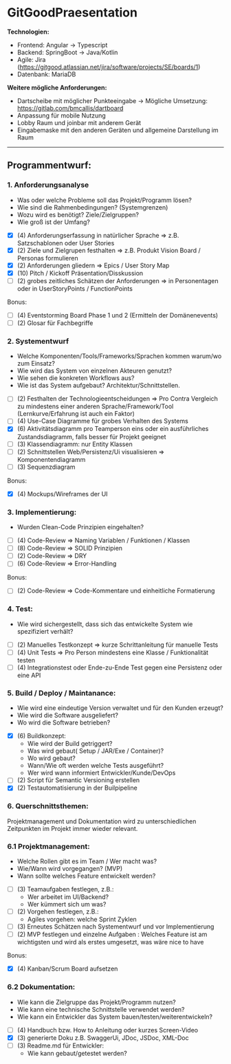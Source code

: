 # GitGoodPraesentation

**Technologien:**
- Frontend: Angular -> Typescript
- Backend: SpringBoot -> Java/Kotlin
- Agile: Jira (https://gitgood.atlassian.net/jira/software/projects/SE/boards/1)
- Datenbank: MariaDB


**Weitere mögliche Anforderungen:**
- Dartscheibe mit möglicher Punkteeingabe -> Mögliche Umsetzung: https://gitlab.com/bmcallis/dartboard
- Anpassung für mobile Nutzung
- Lobby Raum und joinbar mit anderem Gerät
- Eingabemaske mit den anderen Geräten und allgemeine Darstellung im Raum

---

## Programmentwurf:

### 1. Anforderungsanalyse

- Was oder welche Probleme soll das Projekt/Programm lösen?
- Wie sind die Rahmenbedingungen? (Systemgrenzen)
- Wozu wird es benötigt? Ziele/Zielgruppen?
- Wie groß ist der Umfang?

- [x] (4) Anforderungserfassung in natürlicher Sprache => z.B. Satzschablonen oder User Stories
- [x] (2) Ziele und Zielgrupen festhalten => z.B. Produkt Vision Board / Personas formulieren
- [x] (2) Anforderungen gliedern => Epics / User Story Map
- [x] (10) Pitch / Kickoff Präsentation/Disskussion
- [ ] (2) grobes zeitliches Schätzen der Anforderungen => in Personentagen oder in UserStoryPoints / FunctionPoints

Bonus:
- [ ] (4) Eventstorming Board Phase 1 und 2 (Ermitteln der Domänenevents)
- [ ] (2) Glosar für Fachbegriffe

### 2. Systementwurf

- Welche Komponenten/Tools/Frameworks/Sprachen kommen warum/wo zum Einsatz?
- Wie wird das System von einzelnen Akteuren genutzt?
- Wie sehen die konkreten Workflows aus?
- Wie ist das System aufgebaut? Architektur/Schnittstellen.

- [ ] (2) Festhalten der Technologieentscheidungen => Pro Contra Vergleich zu mindestens einer anderen Sprache/Framework/Tool (Lernkurve/Erfahrung ist auch ein Faktor)
- [ ] (4) Use-Case Diagramme für grobes Verhalten des Systems
- [x] (6) Aktivitätsdiagramm pro Teamperson eins oder ein ausführliches Zustandsdiagramm, falls besser für Projekt geeignet
- [ ] (3) Klassendiagramm: nur Entity Klassen
- [ ] (2) Schnittstellen Web/Persistenz/Ui visualisieren => Komponentendiagramm
- [ ] (3) Sequenzdiagram

Bonus:
- [x] (4)  Mockups/Wireframes der UI

### 3. Implementierung:

- Wurden Clean-Code Prinzipien eingehalten?

- [ ] (4) Code-Review => Naming Variablen / Funktionen / Klassen
- [ ] (8) Code-Review => SOLID Prinzipien
- [ ] (2) Code-Review => DRY
- [ ] (6) Code-Review => Error-Handling

Bonus:
- [ ] (2) Code-Review => Code-Kommentare und einheitliche Formatierung

### 4. Test:

- Wie wird sichergestellt, dass sich das entwickelte System wie spezifiziert verhält?

- [ ] (2) Manuelles Testkonzept => kurze Schrittanleitung für manuelle Tests
- [ ] (4) Unit Tests => Pro Person mindestens eine Klasse / Funktionalität testen
- [ ] (4) Integrationstest oder Ende-zu-Ende Test gegen eine Persistenz oder eine API

### 5. Build / Deploy / Maintanance:

- Wie wird eine eindeutige Version verwaltet und für den Kunden erzeugt?
- Wie wird die Software ausgeliefert?
- Wo wird die Software betrieben?

- [x] (6) Buildkonzept: 
    - Wie wird der Build getriggert?
    - Was wird gebaut( Setup / JAR/Exe / Container)?
    - Wo wird gebaut?
    - Wann/Wie oft werden welche Tests ausgeführt?
    - Wer wird wann informiert Entwickler/Kunde/DevOps
- [ ] (2) Script für Semantic Versioning erstellen
- [x] (2) Testautomatisierung in der Builpipeline

### 6. Querschnittsthemen:

Projektmanagement und Dokumentation wird zu unterschiedlichen Zeitpunkten im Projekt immer wieder relevant.

### 6.1 Projektmanagement:

- Welche Rollen gibt es im Team / Wer macht was?
- Wie/Wann wird vorgegangen? (MVP)
- Wann sollte welches Feature entwickelt werden?

- [ ] (3) Teamaufgaben festlegen, z.B.:
    - Wer arbeitet im UI/Backend?
    - Wer kümmert sich um was?
- [ ] (2) Vorgehen festlegen, z.B.:
    - Agiles vorgehen: welche Sprint Zyklen
- [ ] (3) Erneutes Schätzen nach Systementwurf und vor Implementierung
- [ ] (2) MVP festlegen und einzelne Aufgaben : Welches Feature ist am wichtigsten und wird als erstes umgesetzt, was wäre nice to have

Bonus:
- [x] (4) Kanban/Scrum Board aufsetzen

### 6.2 Dokumentation:

- Wie kann die Zielgruppe das Projekt/Programm nutzen?
- Wie kann eine technische Schnittstelle verwendet werden?
- Wie kann ein Entwickler das System bauen/testen/weiterentwickeln?

- [ ] (4) Handbuch bzw. How to Anleitung oder kurzes Screen-Video
- [x] (3) generierte Doku z.B. SwaggerUi, JDoc, JSDoc, XML-Doc
- [ ] (3) Readme.md für Entwickler:
    - Wie kann gebaut/getestet werden?
